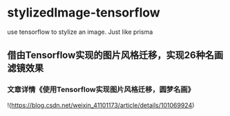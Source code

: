 # stylizedImage-tensorflow
use tensorflow to stylize an image. Just like prisma
## 借由Tensorflow实现的图片风格迁移，实现26种名画滤镜效果
###  文章详情《使用Tensorflow实现图片风格迁移，圆梦名画》
!(https://blog.csdn.net/weixin_41101173/article/details/101069924)
